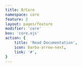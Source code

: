 ```yaml
---
title: B/Core
namespace: core
feature: 2
layout: pages/feature
modifier: 'core'
box: 'core.ejs'
action: {
    title: 'Read Documentation',
    icon: barba-arrow-next,
    link: '#',
}
---
```

